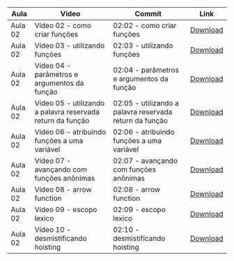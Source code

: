Aula | Video | Commit | Link
------ | ------ | ------ | ------
Aula 02 | Vídeo 02 - como criar funções | 02:02 - como criar funções | [Download](https://github.com/treinaweb/treinaweb-direto-ao-ponto-javascript-funcoes-fundamentos/archive/7059b0946bac566daf666c5bfb6c24a60e1de17d.zip)
Aula 02 | Vídeo 03 - utilizando funções | 02:03 - utilizando funções | [Download](https://github.com/treinaweb/treinaweb-direto-ao-ponto-javascript-funcoes-fundamentos/archive/53d7b22f3a973e242c22905f41e365c8eda8f807.zip)
Aula 02 | Vídeo 04 - parâmetros e argumentos da função | 02:04 - parâmetros e argumentos da função | [Download](https://github.com/treinaweb/treinaweb-direto-ao-ponto-javascript-funcoes-fundamentos/archive/40e8b5f4dd901d0efd5bfa3344444f7966975e8f.zip)
Aula 02 | Vídeo 05 - utilizando a palavra reservada return da função | 02:05 - utilizando a palavra reservada return da função | [Download](https://github.com/treinaweb/treinaweb-direto-ao-ponto-javascript-funcoes-fundamentos/archive/565e76c20a4361c32909f0d2c5da8988ae7661ad.zip)
Aula 02 | Vídeo 06 - atribuindo funções a uma variável | 02:06 - atribuindo funções a uma variável | [Download](https://github.com/treinaweb/treinaweb-direto-ao-ponto-javascript-funcoes-fundamentos/archive/09dafbb1dc8620739520492386a346389a5c0f2f.zip)
Aula 02 | Vídeo 07 - avançando com funções anônimas | 02:07 - avançando com funções anônimas | [Download](https://github.com/treinaweb/treinaweb-direto-ao-ponto-javascript-funcoes-fundamentos/archive/8d61d6f2ed52d22780f6880f06e44d4f624a6f3d.zip)
Aula 02 | Vídeo 08 - arrow function | 02:08 - arrow function | [Download](https://github.com/treinaweb/treinaweb-direto-ao-ponto-javascript-funcoes-fundamentos/archive/2a09596699bdd7c848a3198a06f07ae5e63fa32f.zip)
Aula 02 | Vídeo 09 - escopo lexico | 02:09 - escopo lexico | [Download](https://github.com/treinaweb/treinaweb-direto-ao-ponto-javascript-funcoes-fundamentos/archive/1adfdf7d9b83416b754bca44661f33bad6b6f5dd.zip)
Aula 02 | Vídeo 10 - desmistificando hoisting | 02:10 - desmistificando hoisting | [Download](https://github.com/treinaweb/treinaweb-direto-ao-ponto-javascript-funcoes-fundamentos/archive/24f7f43978937400b75f0d9e1efd478e4cb41397.zip)
